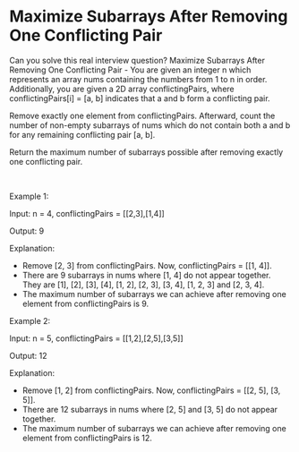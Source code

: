 # Maximize Subarrays After Removing One Conflicting Pair

Can you solve this real interview question? Maximize Subarrays After Removing One Conflicting Pair - You are given an integer n which represents an array nums containing the numbers from 1 to n in order. Additionally, you are given a 2D array conflictingPairs, where conflictingPairs[i] = [a, b] indicates that a and b form a conflicting pair.

Remove exactly one element from conflictingPairs. Afterward, count the number of non-empty subarrays of nums which do not contain both a and b for any remaining conflicting pair [a, b].

Return the maximum number of subarrays possible after removing exactly one conflicting pair.

 

Example 1:

Input: n = 4, conflictingPairs = [[2,3],[1,4]]

Output: 9

Explanation:

 * Remove [2, 3] from conflictingPairs. Now, conflictingPairs = [[1, 4]].
 * There are 9 subarrays in nums where [1, 4] do not appear together. They are [1], [2], [3], [4], [1, 2], [2, 3], [3, 4], [1, 2, 3] and [2, 3, 4].
 * The maximum number of subarrays we can achieve after removing one element from conflictingPairs is 9.

Example 2:

Input: n = 5, conflictingPairs = [[1,2],[2,5],[3,5]]

Output: 12

Explanation:

 * Remove [1, 2] from conflictingPairs. Now, conflictingPairs = [[2, 5], [3, 5]].
 * There are 12 subarrays in nums where [2, 5] and [3, 5] do not appear together.
 * The maximum number of subarrays we can achieve after removing one element from conflictingPairs is 12.